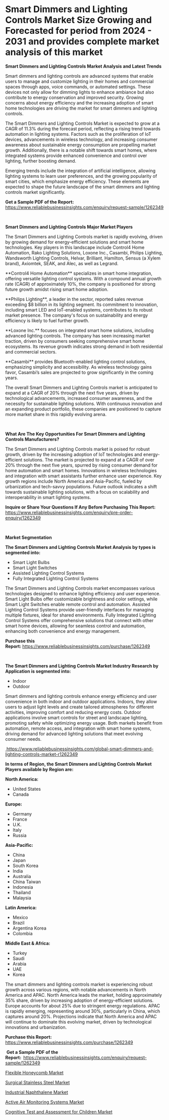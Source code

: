 <p><h1>Smart Dimmers and Lighting Controls Market Size Growing and Forecasted for period from 2024 - 2031 and provides complete market analysis of this market</h1></p><p><strong>Smart Dimmers and Lighting Controls Market Analysis and Latest Trends</strong></p>
<p><p>Smart dimmers and lighting controls are advanced systems that enable users to manage and customize lighting in their homes and commercial spaces through apps, voice commands, or automated settings. These devices not only allow for dimming lights to enhance ambiance but also contribute to energy conservation and improved security. Growing concerns about energy efficiency and the increasing adoption of smart home technologies are driving the market for smart dimmers and lighting controls.</p><p>The Smart Dimmers and Lighting Controls Market is expected to grow at a CAGR of 11.3% during the forecast period, reflecting a rising trend towards automation in lighting systems. Factors such as the proliferation of IoT devices, advancements in wireless technology, and increasing consumer awareness about sustainable energy consumption are propelling market growth. Additionally, there is a notable shift towards smart homes, where integrated systems provide enhanced convenience and control over lighting, further boosting demand.</p><p>Emerging trends include the integration of artificial intelligence, allowing lighting systems to learn user preferences, and the growing popularity of smart cities, which emphasize energy efficiency. These elements are expected to shape the future landscape of the smart dimmers and lighting controls market significantly.</p></p>
<p><strong>Get a Sample PDF of the Report:&nbsp;</strong> <a href="https://www.reliablebusinessinsights.com/enquiry/request-sample/1262349?utm_campaign=115&utm_medium=2&utm_source=Github&utm_content=ia&utm_term=10122024&utm_id=smart-dimmers-and-lighting-controls">https://www.reliablebusinessinsights.com/enquiry/request-sample/1262349</a></p>
<p>&nbsp;</p>
<p><strong>Smart Dimmers and Lighting Controls Major Market Players</strong></p>
<p><p>The Smart Dimmers and Lighting Controls market is rapidly evolving, driven by growing demand for energy-efficient solutions and smart home technologies. Key players in this landscape include Control4 Home Automation, Rako Lighting Solutions, Loxone Inc., Casambi, Philips Lighting, Wandsworth Lighting Controls, Helvar, Brilliant, Hamilton, Sensus (a Xylem brand), Axiomtek, SEAK, and Alec, as well as Legrand.</p><p>**Control4 Home Automation** specializes in smart home integration, offering versatile lighting control systems. With a compound annual growth rate (CAGR) of approximately 10%, the company is positioned for strong future growth amidst rising smart home adoption.</p><p>**Philips Lighting**, a leader in the sector, reported sales revenue exceeding $8 billion in its lighting segment. Its commitment to innovation, including smart LED and IoT-enabled systems, contributes to its robust market presence. The company's focus on sustainability and energy efficiency is likely to fuel further growth.</p><p>**Loxone Inc.** focuses on integrated smart home solutions, including advanced lighting controls. The company has seen increasing market traction, driven by consumers seeking comprehensive smart home ecosystems. Its revenue growth indicates strong demand in both residential and commercial sectors.</p><p>**Casambi** provides Bluetooth-enabled lighting control solutions, emphasizing simplicity and accessibility. As wireless technology gains favor, Casambi’s sales are projected to grow significantly in the coming years.</p><p>The overall Smart Dimmers and Lighting Controls market is anticipated to expand at a CAGR of 20% through the next five years, driven by technological advancements, increased consumer awareness, and the necessity for sustainable lighting solutions. With continuous innovation and an expanding product portfolio, these companies are positioned to capture more market share in this rapidly evolving arena.</p></p>
<p>&nbsp;</p>
<p><strong>What Are The Key Opportunities For Smart Dimmers and Lighting Controls Manufacturers?</strong></p>
<p><p>The Smart Dimmers and Lighting Controls market is poised for robust growth, driven by the increasing adoption of IoT technologies and energy-efficient solutions. The market is projected to expand at a CAGR of over 20% through the next five years, spurred by rising consumer demand for home automation and smart homes. Innovations in wireless technologies and integration with smart assistants further enhance user experience. Key growth regions include North America and Asia-Pacific, fueled by urbanization and tech-savvy populations. Future outlook indicates a shift towards sustainable lighting solutions, with a focus on scalability and interoperability in smart lighting systems.</p></p>
<p><strong>Inquire or Share Your Questions If Any Before Purchasing This Report:</strong> <a href="https://www.reliablebusinessinsights.com/enquiry/pre-order-enquiry/1262349?utm_campaign=115&utm_medium=2&utm_source=Github&utm_content=ia&utm_term=10122024&utm_id=smart-dimmers-and-lighting-controls">https://www.reliablebusinessinsights.com/enquiry/pre-order-enquiry/1262349</a></p>
<p>&nbsp;</p>
<p><strong>Market Segmentation</strong></p>
<p><strong>The Smart Dimmers and Lighting Controls Market Analysis by types is segmented into:</strong></p>
<p><ul><li>Smart Light Bulbs</li><li>Smart Light Switches</li><li>Assisted Lighting Control Systems</li><li>Fully Integrated Lighting Control Systems</li></ul></p>
<p><p>The Smart Dimmers and Lighting Controls market encompasses various technologies designed to enhance lighting efficiency and user experience. Smart Light Bulbs offer customizable brightness and color settings, while Smart Light Switches enable remote control and automation. Assisted Lighting Control Systems provide user-friendly interfaces for managing multiple fixtures, ideal for shared environments. Fully Integrated Lighting Control Systems offer comprehensive solutions that connect with other smart home devices, allowing for seamless control and automation, enhancing both convenience and energy management.</p></p>
<p><strong>Purchase this Report:&nbsp;</strong><a href="https://www.reliablebusinessinsights.com/purchase/1262349?utm_campaign=115&utm_medium=2&utm_source=Github&utm_content=ia&utm_term=10122024&utm_id=smart-dimmers-and-lighting-controls">https://www.reliablebusinessinsights.com/purchase/1262349</a></p>
<p>&nbsp;</p>
<p><strong>The Smart Dimmers and Lighting Controls Market Industry Research by Application is segmented into:</strong></p>
<p><ul><li>Indoor</li><li>Outdoor</li></ul></p>
<p><p>Smart dimmers and lighting controls enhance energy efficiency and user convenience in both indoor and outdoor applications. Indoors, they allow users to adjust light levels and create tailored atmospheres for different activities, improving comfort and reducing energy costs. Outdoor applications involve smart controls for street and landscape lighting, promoting safety while optimizing energy usage. Both markets benefit from automation, remote access, and integration with smart home systems, driving demand for advanced lighting solutions that meet evolving consumer needs.</p></p>
<p><a href="https://www.reliablebusinessinsights.com/global-smart-dimmers-and-lighting-controls-market-r1262349?utm_campaign=115&utm_medium=2&utm_source=Github&utm_content=ia&utm_term=10122024&utm_id=smart-dimmers-and-lighting-controls">&nbsp;https://www.reliablebusinessinsights.com/global-smart-dimmers-and-lighting-controls-market-r1262349</a></p>
<p><strong>In terms of Region, the Smart Dimmers and Lighting Controls Market Players available by Region are:</strong></p>
<p>
    <p> <strong> North America: </strong>
        <ul>
            <li>United States</li>
            <li>Canada</li>
        </ul>
        </p> 
    <p> <strong> Europe: </strong>
        <ul>
            <li>Germany</li>
            <li>France</li>
            <li>U.K.</li>
            <li>Italy</li>
            <li>Russia</li>
        </ul>
        </p> 
    <p> <strong> Asia-Pacific: </strong>
        <ul>
            <li>China</li>
            <li>Japan</li>
            <li>South Korea</li>
            <li>India</li>
            <li>Australia</li>
            <li>China Taiwan</li>
            <li>Indonesia</li>
            <li>Thailand</li>
            <li>Malaysia</li>
        </ul>
        </p> 
    <p> <strong> Latin America: </strong>
        <ul>
            <li>Mexico</li>
            <li>Brazil</li>
            <li>Argentina Korea</li>
            <li>Colombia</li>
        </ul>
        </p> 
    <p> <strong> Middle East & Africa: </strong>
        <ul>
            <li>Turkey</li>
            <li>Saudi</li>
            <li>Arabia</li>
            <li>UAE</li>
            <li>Korea</li>
        </ul>
    </p>
    </p>
<p><p>The smart dimmers and lighting controls market is experiencing robust growth across various regions, with notable advancements in North America and APAC. North America leads the market, holding approximately 35% share, driven by increasing adoption of energy-efficient solutions. Europe accounts for about 25% due to stringent energy regulations. APAC is rapidly emerging, representing around 30%, particularly in China, which captures around 20%. Projections indicate that North America and APAC will continue to dominate this evolving market, driven by technological innovations and urbanization.</p></p>
<p><strong>Purchase this Report: </strong><a href="https://www.reliablebusinessinsights.com/purchase/1262349?utm_campaign=115&utm_medium=2&utm_source=Github&utm_content=ia&utm_term=10122024&utm_id=smart-dimmers-and-lighting-controls">https://www.reliablebusinessinsights.com/purchase/1262349</a></p>
<p>&nbsp;<strong>Get a Sample PDF of the Report:&nbsp;&nbsp;</strong><a href="https://www.reliablebusinessinsights.com/enquiry/request-sample/1262349?utm_campaign=115&utm_medium=2&utm_source=Github&utm_content=ia&utm_term=10122024&utm_id=smart-dimmers-and-lighting-controls">https://www.reliablebusinessinsights.com/enquiry/request-sample/1262349</a></p>
<p><strong></strong></p>
<p><p><a href="https://www.linkedin.com/pulse/c-hannibex-sqmmf?utm_campaign=115&utm_medium=2&utm_source=Github&utm_content=ia&utm_term=10122024&utm_id=smart-dimmers-and-lighting-controls">Flexible Honeycomb Market</a></p><p><a href="https://www.linkedin.com/pulse/c-hannibex-sqmmf?utm_campaign=115&utm_medium=2&utm_source=Github&utm_content=ia&utm_term=10122024&utm_id=smart-dimmers-and-lighting-controls">Surgical Stainless Steel Market</a></p><p><a href="https://www.linkedin.com/pulse/industrial-naphthalene-industry-forecast-report-key-demographics-u9xxe?utm_campaign=115&utm_medium=2&utm_source=Github&utm_content=ia&utm_term=10122024&utm_id=smart-dimmers-and-lighting-controls">Industrial Naphthalene Market</a></p><p><a href="https://github.com/shondapmbau/Market-Research-Report-List-1/blob/main/active-air-monitoring-systems-market.md?utm_campaign=115&utm_medium=2&utm_source=Github&utm_content=ia&utm_term=10122024&utm_id=smart-dimmers-and-lighting-controls">Active Air Monitoring Systems Market</a></p><p><a href="https://github.com/skerretflossie9297/Market-Research-Report-List-1/blob/main/cognitive-test-and-assessment-for-children-market.md?utm_campaign=115&utm_medium=2&utm_source=Github&utm_content=ia&utm_term=10122024&utm_id=smart-dimmers-and-lighting-controls">Cognitive Test and Assessment for Children Market</a></p></p>